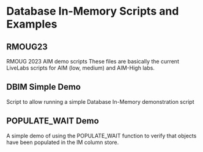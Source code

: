# Database In-Memory Scripts and Examples

## RMOUG23

RMOUG 2023 AIM demo scripts
These files are basically the current LiveLabs scripts for AIM (low, medium) and AIM-High labs.

## DBIM Simple Demo

Script to allow running a simple Database In-Memory demonstration script

## POPULATE_WAIT Demo

A simple demo of using the POPULATE_WAIT function to verify that objects have been populated in the IM column store.
